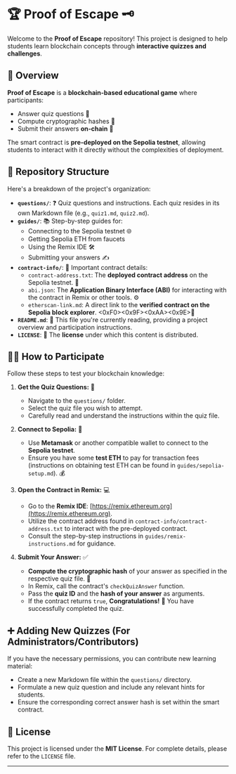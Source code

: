 # 🏆 Proof of Escape 🗝️

Welcome to the **Proof of Escape** repository! This project is designed to help students learn blockchain concepts through **interactive quizzes and challenges**.

## 🚀 Overview

**Proof of Escape** is a **blockchain-based educational game** where participants:

- Answer quiz questions 🤔
- Compute cryptographic hashes 🔑
- Submit their answers **on-chain** 🔗

The smart contract is **pre-deployed on the Sepolia testnet**, allowing students to interact with it directly without the complexities of deployment.

## 📂 Repository Structure

Here's a breakdown of the project's organization:

- **`questions/`**: ❓ Quiz questions and instructions. Each quiz resides in its own Markdown file (e.g., `quiz1.md`, `quiz2.md`).
- **`guides/`**: 📚 Step-by-step guides for:
    - Connecting to the Sepolia testnet 🌐
    - Getting Sepolia ETH from faucets
    - Using the Remix IDE 🛠️
    - Submitting your answers ✍️
- **`contract-info/`**: 📜 Important contract details:
    - `contract-address.txt`: The **deployed contract address** on the Sepolia testnet. 📍
    - `abi.json`: The **Application Binary Interface (ABI)** for interacting with the contract in Remix or other tools. ⚙️
    - `etherscan-link.md`: A direct link to the **verified contract on the Sepolia block explorer**. <0xF0><0x9F><0xAA><0x9E>🔎
- **`README.md`**: 📖 This file you're currently reading, providing a project overview and participation instructions.
- **`LICENSE`**: 📄 The **license** under which this content is distributed.

## 🧑‍🎓 How to Participate

Follow these steps to test your blockchain knowledge:

1. **Get the Quiz Questions:** 🧐
   - Navigate to the `questions/` folder.
   - Select the quiz file you wish to attempt.
   - Carefully read and understand the instructions within the quiz file.

2. **Connect to Sepolia:** 🔗
   - Use **Metamask** or another compatible wallet to connect to the **Sepolia testnet**.
   - Ensure you have some **test ETH** to pay for transaction fees (instructions on obtaining test ETH can be found in `guides/sepolia-setup.md`). 💰

3. **Open the Contract in Remix:** 💻
   - Go to the **Remix IDE**: [https://remix.ethereum.org](https://remix.ethereum.org).
   - Utilize the contract address found in `contract-info/contract-address.txt` to interact with the pre-deployed contract.
   - Consult the step-by-step instructions in `guides/remix-instructions.md` for guidance.

4. **Submit Your Answer:** ✅
   - **Compute the cryptographic hash** of your answer as specified in the respective quiz file. 🔑
   - In Remix, call the contract's `checkQuizAnswer` function.
   - Pass the **quiz ID** and the **hash of your answer** as arguments.
   - If the contract returns `true`, **Congratulations!** 🎉 You have successfully completed the quiz.

## ➕ Adding New Quizzes (For Administrators/Contributors)

If you have the necessary permissions, you can contribute new learning material:

- Create a new Markdown file within the `questions/` directory.
- Formulate a new quiz question and include any relevant hints for students.
- Ensure the corresponding correct answer hash is set within the smart contract.

## 📜 License

This project is licensed under the **MIT License**. For complete details, please refer to the `LICENSE` file.

---
